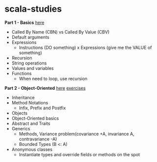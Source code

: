 # scala-studies

__Part 1 - Basics__ [here](/src/main/scala/lectures/part1basics)
* Called By Name (CBN) vs Called By Value (CBV)
* Default arguments
* Expressions
    * Instructions (DO something) x Expressions (give me the VALUE of something)
* Recursion
* String operations
* Values and variables
* Functions
  * When need to loop, use recursion

__Part 2 - Object-Oriented__ [here](/src/main/scala/lectures/part2oop) [exercises](/src/main/scala/exercises)
* Inheritance
* Method Notations
  * Infix, Prefix and Postfix
* Objects
* Object-Oriented basics
* Abstract and Traits
* Generics
  * Methods, Variance problem(covariance +A, invariance A, contravariance -A)
  * Bounded Types (B <: A)
* Anonymous classes
  * Instantiate types and override fields or methods on the spot